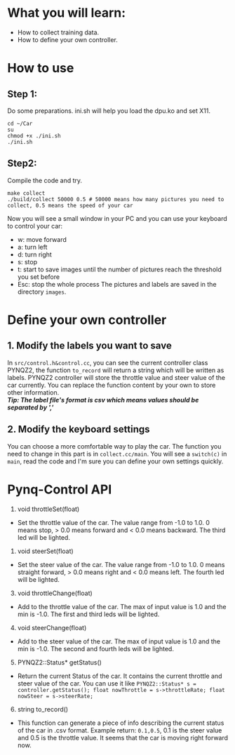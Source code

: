 <!--
 * @Author: Sauron Wu
 * @GitHub: wutianze
 * @Email: 1369130123qq@gmail.com
 * @Date: 2019-10-14 14:57:47
 * @LastEditors: Please set LastEditors
 * @LastEditTime: 2019-10-30 10:34:52
 * @Description: 
 -->
# What you will learn:
- How to collect training data.
- How to define your own controller.

# How to use
## Step 1:
Do some preparations. ini.sh will help you load the dpu.ko and set X11.
```shell
cd ~/Car
su
chmod +x ./ini.sh
./ini.sh
```

## Step2:
Compile the code and try.
```shell
make collect
./build/collect 50000 0.5 # 50000 means how many pictures you need to collect, 0.5 means the speed of your car
```
Now you will see a small window in your PC and you can use your keyboard to control your car:
- w: move forward
- a: turn left
- d: turn right
- s: stop
- t: start to save images until the number of pictures reach the threshold you set before
- Esc: stop the whole process
The pictures and labels are saved in the directory `images`.

# Define your own controller
## 1. Modify the labels you want to save
In `src/control.h&control.cc`, you can see the current controller class PYNQZ2, the function `to_record` will return a string which will be written as labels. PYNQZ2 controller will store the throttle value and steer value of the car currently. You can replace the function content by your own to store other information.  
***Tip: The label file's format is csv which means values should be separated by ','***
## 2. Modify the keyboard settings
You can choose a more comfortable way to play the car. The function you need to change in this part is in `collect.cc/main`. You will see a `switch(c)` in `main`, read the code and I'm sure you can define your own settings quickly.  

# Pynq-Control API
1. void throttleSet(float)
- Set the throttle value of the car. The value range from -1.0 to 1.0. 0 means stop, > 0.0 means forward and < 0.0 means backward. The third led will be lighted.
1. void steerSet(float)
- Set the steer value of the car. The value range from -1.0 to 1.0. 0 means straight forward, > 0.0 means right and < 0.0 means left. The fourth led will be lighted.
3. void throttleChange(float)
- Add to the throttle value of the car. The max of input value is 1.0 and the min is -1.0. The first and third leds will be lighted.
4. void steerChange(float)
- Add to the steer value of the car. The max of input value is 1.0 and the min is -1.0. The second and fourth leds will be lighted.
5. PYNQZ2::Status* getStatus()
- Return the current Status of the car. It contains the current throttle and steer value of the car. You can use it like `PYNQZ2::Status* s = controller.getStatus(); float nowThrottle = s->throttleRate; float nowSteer = s->steerRate;`
6. string to_record()
- This function can generate a piece of info describing the current status of the car in .csv format. Example return: `0.1,0.5`, 0.1 is the steer value and 0.5 is the throttle value. It seems that the car is moving right forward now.
